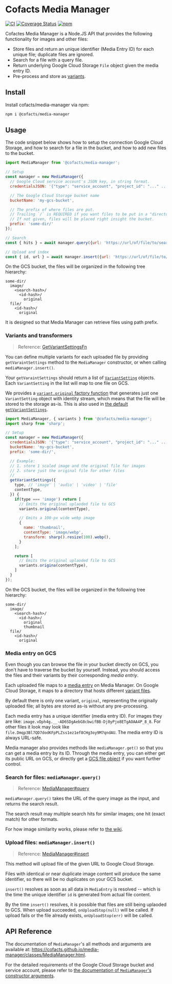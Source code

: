 # Cofacts Media Manager

[![CI](https://github.com/cofacts/media-manager/actions/workflows/main.yml/badge.svg)](https://github.com/cofacts/media-manager/actions/workflows/main.yml) [![Coverage Status](https://coveralls.io/repos/github/cofacts/media-manager/badge.svg?branch=main)](https://coveralls.io/github/cofacts/media-manager?branch=main)
[![npm](https://nodei.co/npm/@cofacts/media-manager.png?mini=true)](https://www.npmjs.com/package/@cofacts/media-manager)

Cofactes Media Manager is a Node.JS API that provides the following functionality for images and other files:
- Store files and return an unique identifier (Media Entry ID) for each unique file; duplicate files are ignored.
- Search for a file with a query file.
- Return underlying Google Cloud Storage `File` object given the media entry ID.
- Pre-process and store as [variants](#variants-and-transformers).

## Install

Install cofacts/media-manager via npm:

```sh
npm i @cofacts/media-manager
```

## Usage

The code snippet below shows how to setup the connection Google Cloud Storage, and how to search for
a file in the bucket, and how to add new files to the bucket.

```js
import MediaManager from '@cofacts/media-manager';

// Setup
const manager = new MediaManager({
  // Google Cloud service account's JSON key, in string format.
  credentialsJSON: '{"type": "service_account", "project_id": "..." ...}',

  // The Google Cloud Storage bucket name
  bucketName: 'my-gcs-bucket',

  // The prefix of where files are put.
  // Trailing `/` is REQUIRED if you want files to be put in a "directory" on GCS web console. Otherwise, root directories will just have specified prefix in its front.
  // If not given, files will be placed right insight the bucket.
  prefix: 'some-dir/'
});

// Search
const { hits } = await manager.query({url: 'https://url/of/file/to/search'});

// Upload and index
const { id, url } = await manager.insert({url: 'https://url/of/file/to/store'});
```

On the GCS bucket, the files will be organized in the following tree hierarchy:

```
some-dir/
  image/
    <search-hash>/
      <id-hash>/
        original
  file/
    <id-hash>/
      original
```

It is designed so that Media Manager can retrieve files using path prefix.

### Variants and transformers

> Reference: [GetVariantSettingsFn](https://cofacts.github.io/media-manager/types/GetVariantSettingsFn.html)

You can define multiple variants for each uploaded file by providing `getVaraintSettings` method to the `MediaManager` constructor, or when calling `mediaManager.insert()`.

Your `getVaraintSettings` should return a list of [`VariantSetting`](https://cofacts.github.io/media-manager/interfaces/VariantSetting.html) objects. Each `VariantSetting` in the list will map to one file on GCS.

We provides a [`variant.original` factory function](https://cofacts.github.io/media-manager/functions/variants.original.html) that generates just one `VariantSetting` object with identity stream, which means that the file will be stored to the storage as-is. This is also used in [the default `getVariantSettings`](https://cofacts.github.io/media-manager/functions/variants.defaultGetVariantSettings.html).

```js
import MediaManager, { variants } from '@cofacts/media-manager';
import sharp from 'sharp';

// Setup
const manager = new MediaManager({
  credentialsJSON: '{"type": "service_account", "project_id": "..." ...}',
  bucketName: 'my-gcs-bucket',
  prefix: 'some-dir/',

  // Example:
  // 1. store 1 scaled image and the original file for images
  // 2. store just the original file for other files
  //
  getVariantSettings({
    type, // 'image' | 'audio' | 'video' | 'file'
    contentType,
  }) {
    if(type === 'image') return [
      // Emits the original uplaoded file to GCS
      variants.original(contentType),

      // Emits a 100-px wide webp image
      {
        name: 'thumbnail',
        contentType: 'image/webp',
        transform: sharp().resize(100).webp(),
      }
    ];

    return [
      // Emits the original uplaoded file to GCS
      variants.origina(contentType),
    ]
  }
});
```

On the GCS bucket, the files will be organized in the following tree hierarchy:

```
some-dir/
  image/
    <search-hash>/
      <id-hash>/
        original
        thumbnail
  file/
    <id-hash>/
      original
```

### Media entry on GCS

Even though you can browse the file in your bucket directly on GCS, you don't have to traverse the bucket by yourself. Instead, you should access the files and their variants by their corresponding *media entriy*.

Each uploaded file maps to a [media entry](https://cofacts.github.io/media-manager/interfaces/MediaEntry.html) on Media Manager. On Google Cloud Storage, it maps to a
directory that hosts different [variant files](#variants-and-transformers).

By default there is only one variant, `original`, representing the originally uploaded file; all bytes are stored as-is without any pre-processing.

Each media entry has a unique identifier (media entry ID). For images they are like: `image.vDph4g.__-AD6SDgAebG8cbwifBB-Dj0yPjo8ETgAOAA4P_8_8`. For other files it look may look like `file.Dmqp3Bl7QD7dodKFpPLZss1ez1ef8CHg3oy9M7qndAU`. The media entry ID is always URL-safe.

Media manager also provides methods like `mediaManager.get()` so that you can get a media entry by its ID. Through the media entry, you can either get its public URL on GCS, or directly get a [GCS file object](https://googleapis.dev/nodejs/storage/latest/File.html) if you want further control.

### Search for files: `mediaManager.query()`

> Reference: [MediaManager#query](https://cofacts.github.io/media-manager/classes/MediaManager.html#query)

`mediaManager.query()` takes the URL of the query image as the input, and returns the search result.

The search result may multiple search hits for similar images; one hit (exact match) for other formats.

For how image similarity works, please refer to [the wiki](https://github.com/cofacts/media-manager/wiki/Media-Manager-Design).

### Upload files: `mediaManager.insert()`

> Reference: [MediaManager#insert](https://cofacts.github.io/media-manager/classes/MediaManager.html#insert)

This method will upload file of the given URL to Google Cloud Storage.

Files with identical or near duplicate image content will produce the same identifier, so there will be no duplicates on your GCS bucket.

`insert()` resolves as soon as all data in `MediaEntry` is resolved -- which is the time the unique identifier `id` is generated from actual file content.

By the time `insert()` resolves, it is possible that files are still being uplaoded to GCS. When upload succeeded, `onUploadStop(null)` will be called. If upload fails or the file already exists, `onUploadStop(err)` will be called.

## API Reference

The documentation of `MediaManager`'s all methods and arguments are available at: https://cofacts.github.io/media-manager/classes/MediaManager.html.

For the detailed requirements of the Google Cloud Storage bucket and service account, please refer to [the documentation of `MediaManager`'s constructor arguments](https://cofacts.github.io/media-manager/types/MediaManagerOptions.html).

